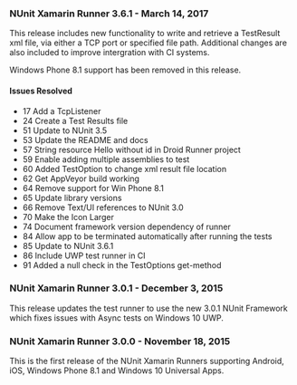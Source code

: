 ### NUnit Xamarin Runner 3.6.1 - March 14, 2017

This release includes new functionality to write and retrieve a TestResult xml file, via either a TCP port or specified file path. Additional changes are also included to improve intergration with CI systems.

Windows Phone 8.1 support has been removed in this release.

#### Issues Resolved

 * 17 Add a TcpListener
 * 24 Create a Test Results file
 * 51 Update to NUnit 3.5
 * 53 Update the README and docs
 * 57 String resource Hello without id in Droid Runner project
 * 59 Enable adding multiple assemblies to test 
 * 60 Added TestOption to change xml result file location
 * 62 Get AppVeyor build working
 * 64 Remove support for Win Phone 8.1
 * 65 Update library versions
 * 66 Remove Text/UI references to NUnit 3.0
 * 70 Make the Icon Larger
 * 74 Document framework version dependency of runner
 * 84 Allow app to be terminated automatically after running the tests
 * 85 Update to NUnit 3.6.1
 * 86 Include UWP test runner in CI
 * 91 Added a null check in the TestOptions get-method

### NUnit Xamarin Runner 3.0.1 - December 3, 2015

This release updates the test runner to use the new 3.0.1 NUnit Framework which fixes issues with Async tests on Windows 10 UWP. 

### NUnit Xamarin Runner 3.0.0 - November 18, 2015

This is the first release of the NUnit Xamarin Runners supporting Android, iOS, Windows Phone 8.1 and Windows 10 Universal Apps. 